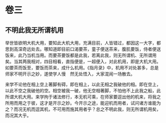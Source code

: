 # 卷三

##  不明此我无所谓机用

举世皆欲明大机大用，要知此大机大用，充满目前，人皆错过，都因这一大字，都思到高深奇远处去。哪知道即目前口渴要茶，童子便送茶来，腹肌要饭，侍者便送饭来，此乃当机当用。而要茶要饭都是此我，若离此我，则无所谓机、无所谓用矣。当其两我相对，四目相看，直指便是，一超便入，对此机用，即是大机大用。如要茶而饭至，要饭而茶来，成什么机用。《指月录》中，机用不对处甚多，总是师家不明开示之妙，遂使学人慢　然无处悟入，大家混闹一场散去。

来学不论他在相上空上著脚有碍，即在相上，以此无相之我破他的相。即在空上，以此不空之我破他的空。相空被我一破，他无空相著脚，不怕他不上此我之船，此所谓大机大用。来学拘于诸法修行，本无机可乘，在师家要逗出他的机来，将我之所用而用之于彼，这才是开示之妙。今开示之途，能迎机而用者，试问诸方谁能为之？而况无机而逗其机，不可用而施其用者乎？总之不明此我，则无所谓机用矣，而况其大乎。
